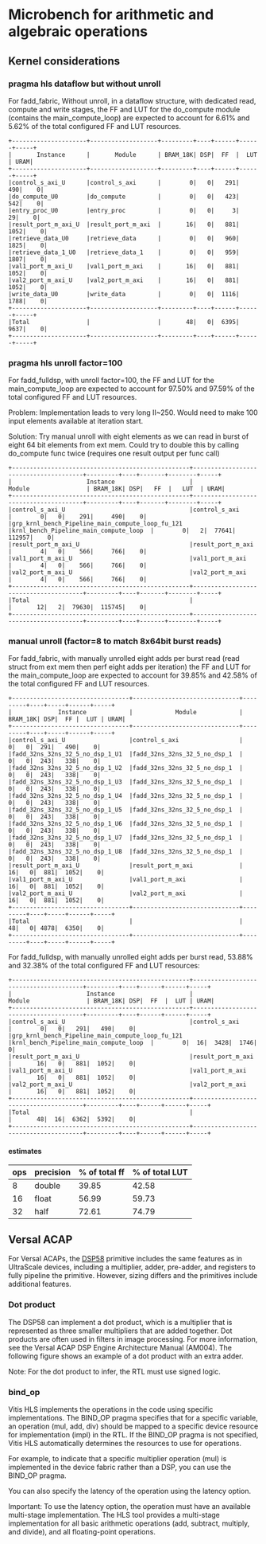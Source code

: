 # Microbench for arithmetic and algebraic operations 

## Kernel considerations

### pragma hls dataflow but without unroll

For fadd_fabric, Without unroll, in a dataflow structure, with dedicated read, compute and write stages, the FF and LUT for the do_compute module (contains the main_compute_loop) are expected to account for 6.61% and 5.62% of the total configured FF and LUT resources.

    +---------------------+-------------------+---------+----+------+------+-----+
    |       Instance      |       Module      | BRAM_18K| DSP|  FF  |  LUT | URAM|
    +---------------------+-------------------+---------+----+------+------+-----+
    |control_s_axi_U      |control_s_axi      |        0|   0|   291|   490|    0|  
    |do_compute_U0        |do_compute         |        0|   0|   423|   542|    0|  
    |entry_proc_U0        |entry_proc         |        0|   0|     3|    29|    0|  
    |result_port_m_axi_U  |result_port_m_axi  |       16|   0|   881|  1052|    0|  
    |retrieve_data_U0     |retrieve_data      |        0|   0|   960|  1825|    0|  
    |retrieve_data_1_U0   |retrieve_data_1    |        0|   0|   959|  1807|    0|  
    |val1_port_m_axi_U    |val1_port_m_axi    |       16|   0|   881|  1052|    0|  
    |val2_port_m_axi_U    |val2_port_m_axi    |       16|   0|   881|  1052|    0|  
    |write_data_U0        |write_data         |        0|   0|  1116|  1788|    0|  
    +---------------------+-------------------+---------+----+------+------+-----+
    |Total                |                   |       48|   0|  6395|  9637|    0|  
    +---------------------+-------------------+---------+----+------+------+-----+

### pragma hls unroll factor=100

For fadd_fulldsp, with unroll factor=100, the FF and LUT for the main_compute_loop are expected to account for 97.50% and 97.59% of the total configured FF and LUT resources.

Problem: Implementation leads to very long II~250. Would need to make 100 input elements available at iteration start.

Solution: Try manual unroll with eight elements as we can read in burst of eight 64 bit elements from ext mem. Could try to double this by calling do_compute func twice (requires one result output per func call)

    +--------------------------------------------------+---------------------------------------+---------+----+-------+--------+-----+
    |                     Instance                     |                 Module                | BRAM_18K| DSP|   FF  |   LUT  | URAM|
    +--------------------------------------------------+---------------------------------------+---------+----+-------+--------+-----+
    |control_s_axi_U                                   |control_s_axi                          |        0|   0|    291|     490|    0|  
    |grp_krnl_bench_Pipeline_main_compute_loop_fu_121  |krnl_bench_Pipeline_main_compute_loop  |        0|   2|  77641|  112957|    0|  
    |result_port_m_axi_U                               |result_port_m_axi                      |        4|   0|    566|     766|    0|  
    |val1_port_m_axi_U                                 |val1_port_m_axi                        |        4|   0|    566|     766|    0|  
    |val2_port_m_axi_U                                 |val2_port_m_axi                        |        4|   0|    566|     766|    0|  
    +--------------------------------------------------+---------------------------------------+---------+----+-------+--------+-----+
    |Total                                             |                                       |       12|   2|  79630|  115745|    0|  
    +--------------------------------------------------+---------------------------------------+---------+----+-------+--------+-----+

### manual unroll (factor=8 to match 8x64bit burst reads) 

For fadd_fabric, with manually unrolled eight adds per burst read (read struct from ext mem then perf eight adds per iteration) the FF and LUT for the main_compute_loop are expected to account for 39.85% and 42.58% of the total configured FF and LUT resources.

    +---------------------------------+------------------------------+---------+----+-----+------+-----+
    |             Instance            |            Module            | BRAM_18K| DSP|  FF |  LUT | URAM|
    +---------------------------------+------------------------------+---------+----+-----+------+-----+
    |control_s_axi_U                  |control_s_axi                 |        0|   0|  291|   490|    0|  
    |fadd_32ns_32ns_32_5_no_dsp_1_U1  |fadd_32ns_32ns_32_5_no_dsp_1  |        0|   0|  243|   338|    0|  
    |fadd_32ns_32ns_32_5_no_dsp_1_U2  |fadd_32ns_32ns_32_5_no_dsp_1  |        0|   0|  243|   338|    0|  
    |fadd_32ns_32ns_32_5_no_dsp_1_U3  |fadd_32ns_32ns_32_5_no_dsp_1  |        0|   0|  243|   338|    0|  
    |fadd_32ns_32ns_32_5_no_dsp_1_U4  |fadd_32ns_32ns_32_5_no_dsp_1  |        0|   0|  243|   338|    0|  
    |fadd_32ns_32ns_32_5_no_dsp_1_U5  |fadd_32ns_32ns_32_5_no_dsp_1  |        0|   0|  243|   338|    0|  
    |fadd_32ns_32ns_32_5_no_dsp_1_U6  |fadd_32ns_32ns_32_5_no_dsp_1  |        0|   0|  243|   338|    0|  
    |fadd_32ns_32ns_32_5_no_dsp_1_U7  |fadd_32ns_32ns_32_5_no_dsp_1  |        0|   0|  243|   338|    0|  
    |fadd_32ns_32ns_32_5_no_dsp_1_U8  |fadd_32ns_32ns_32_5_no_dsp_1  |        0|   0|  243|   338|    0|  
    |result_port_m_axi_U              |result_port_m_axi             |       16|   0|  881|  1052|    0|  
    |val1_port_m_axi_U                |val1_port_m_axi               |       16|   0|  881|  1052|    0|  
    |val2_port_m_axi_U                |val2_port_m_axi               |       16|   0|  881|  1052|    0|  
    +---------------------------------+------------------------------+---------+----+-----+------+-----+
    |Total                            |                              |       48|   0| 4878|  6350|    0|  
    +---------------------------------+------------------------------+---------+----+-----+------+-----+

For fadd_fulldsp, with manually unrolled eight adds per burst read, 53.88% and 32.38% of the total configured FF and LUT resources:

    +--------------------------------------------------+---------------------------------------+---------+----+------+------+-----+
    |                     Instance                     |                 Module                | BRAM_18K| DSP|  FF  |  LUT | URAM|
    +--------------------------------------------------+---------------------------------------+---------+----+------+------+-----+
    |control_s_axi_U                                   |control_s_axi                          |        0|   0|   291|   490|    0|  
    |grp_krnl_bench_Pipeline_main_compute_loop_fu_121  |krnl_bench_Pipeline_main_compute_loop  |        0|  16|  3428|  1746|    0|  
    |result_port_m_axi_U                               |result_port_m_axi                      |       16|   0|   881|  1052|    0|  
    |val1_port_m_axi_U                                 |val1_port_m_axi                        |       16|   0|   881|  1052|    0|  
    |val2_port_m_axi_U                                 |val2_port_m_axi                        |       16|   0|   881|  1052|    0|  
    +--------------------------------------------------+---------------------------------------+---------+----+------+------+-----+
    |Total                                             |                                       |       48|  16|  6362|  5392|    0|  
    +--------------------------------------------------+---------------------------------------+---------+----+------+------+-----+

#### estimates

| ops | precision | % of total ff | % of total LUT | 
| --- | --------- | ------------- | -------------- |
| 8   | double    | 39.85         | 42.58          |
| 16  | float     | 56.99         | 59.73          |
| 32  | half      | 72.61         | 74.79          |


## Versal ACAP

For Versal ACAPs, the [DSP58](https://docs.amd.com/r/2022.1-English/ug1273-versal-acap-design/UltraRAM-Primitives) primitive includes the same features as in UltraScale devices, including a multiplier, adder, pre-adder, and registers to fully pipeline the primitive. However, sizing differs and the primitives include additional features.

### Dot product

The DSP58 can implement a dot product, which is a multiplier that is represented as three smaller multipliers that are added together. Dot products are often used in filters in image processing. For more information, see the Versal ACAP DSP Engine Architecture Manual (AM004). The following figure shows an example of a dot product with an extra adder.

Note: For the dot product to infer, the RTL must use signed logic.

### bind_op

Vitis HLS implements the operations in the code using specific implementations. The BIND_OP pragma specifies that for a specific variable, an operation (mul, add, div) should be mapped to a specific device resource for implementation (impl) in the RTL. If the BIND_OP pragma is not specified, Vitis HLS automatically determines the resources to use for operations.

For example, to indicate that a specific multiplier operation (mul) is implemented in the device fabric rather than a DSP, you can use the BIND_OP pragma.

You can also specify the latency of the operation using the latency option.

Important: To use the latency option, the operation must have an available multi-stage implementation. The HLS tool provides a multi-stage implementation for all basic arithmetic operations (add, subtract, multiply, and divide), and all floating-point operations.
